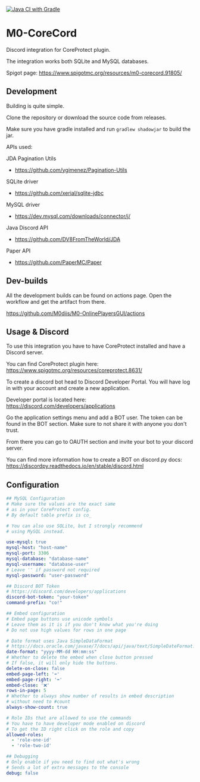 [![Java CI with Gradle](https://github.com/M0diis/M0-CoreCord/actions/workflows/gradle.yml/badge.svg)](https://github.com/M0diis/M0-CoreCord/actions/workflows/gradle.yml)

# M0-CoreCord
Discord integration for CoreProtect plugin.

The integration works both SQLite and MySQL databases.

Spigot page:
https://www.spigotmc.org/resources/m0-corecord.91805/

## Development
Building is quite simple.

Clone the repository or download the source code from releases.

Make sure you have gradle installed and run `gradlew shadowjar` to build the jar.

APIs used:

JDA Pagination Utils
- https://github.com/ygimenez/Pagination-Utils

SQLite driver
- https://github.com/xerial/sqlite-jdbc

MySQL driver
- https://dev.mysql.com/downloads/connector/j/

Java Discord API
- https://github.com/DV8FromTheWorld/JDA

Paper API
- https://github.com/PaperMC/Paper

## Dev-builds

All the development builds can be found on actions page.
Open the workflow and get the artifact from there.

https://github.com/M0diis/M0-OnlinePlayersGUI/actions

## Usage & Discord

To use this integration you have to have CoreProtect installed and have a Discord server.

You can find CoreProtect plugin here:
https://www.spigotmc.org/resources/coreprotect.8631/

To create a discord bot head to Discord Developer Portal.
You will have log in with your account and create a new application.

Developer portal is located here:
https://discord.com/developers/applications

Go the application settings menu and add a BOT user.
The token can be found in the BOT section. Make sure to not share it with anyone you don't trust. 

From there you can go to OAUTH section and invite your bot to your discord server.

You can find more information how to create a BOT on discord.py docs:
https://discordpy.readthedocs.io/en/stable/discord.html

## Configuration

```yaml
## MySQL Configuration
# Make sure the values are the exact same
# as in your CoreProtect config.
# By default table prefix is co_

# You can also use SQLite, but I strongly recommend
# using MySQL instead.

use-mysql: true
mysql-host: "host-name"
mysql-port: 3306
mysql-database: "database-name"
mysql-username: "database-user"
# Leave '' if password not required
mysql-password: "user-password"

## Discord BOT Token
# https://discord.com/developers/applications
discord-bot-token: "your-token"
command-prefix: "co!"

## Embed configuration
# Embed page buttons use unicode symbols
# Leave them as it is if you don't know what you're doing
# Do not use high values for rows in one page

# Date format uses Java SimpleDataFormat
# https://docs.oracle.com/javase/7/docs/api/java/text/SimpleDateFormat.html
date-format: "yyyy-MM-dd HH:mm:ss"
# Whether to delete the embed when close button pressed
# If false, it will only hide the buttons.
delete-on-close: false
embed-page-left: '⬅️'
embed-page-right: '➡️'
embed-close: '❌'
rows-in-page: 5
# Whether to always show number of results in embed description
# without need to #count
always-show-count: true

# Role IDs that are allowed to use the commands
# You have to have developer mode enabled on discord
# To get the ID right click on the role and copy
allowed-roles:
  - 'role-one-id'
  - 'role-two-id'

## Debugging
# Only enable if you need to find out what's wrong
# Sends a lot of extra messages to the console
debug: false
```

